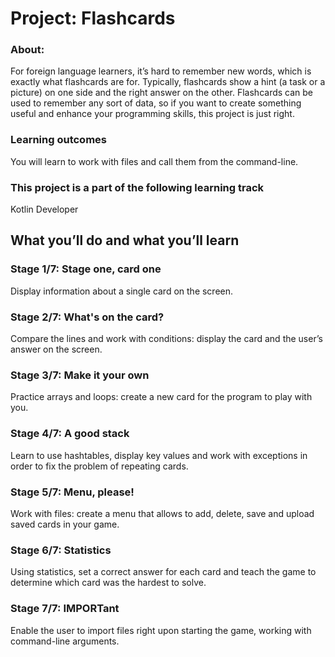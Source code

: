# Project: Flashcards
### About:
For foreign language learners, it’s hard to remember new words, which is exactly what flashcards are for. Typically, flashcards show a hint (a task or a picture) on one side and the right answer on the other. Flashcards can be used to remember any sort of data, so if you want to create something useful and enhance your programming skills, this project is just right.
### Learning outcomes
You will learn to work with files and call them from the command-line.
### This project is a part of the following learning track
Kotlin Developer
## What you’ll do and what you’ll learn
### Stage 1/7: Stage one, card one
Display information about a single card on the screen.
### Stage 2/7: What's on the card?
Compare the lines and work with conditions: display the card and the user’s answer on the screen.
### Stage 3/7: Make it your own
Practice arrays and loops: create a new card for the program to play with you.
### Stage 4/7: A good stack
Learn to use hashtables, display key values and work with exceptions in order to fix the problem of repeating cards.
### Stage 5/7: Menu, please!
Work with files: create a menu that allows to add, delete, save and upload saved cards in your game.
### Stage 6/7: Statistics
Using statistics, set a correct answer for each card and teach the game to determine which card was the hardest to solve.
### Stage 7/7: IMPORTant
Enable the user to import files right upon starting the game, working with command-line arguments.
